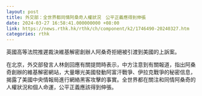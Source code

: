 ```yaml
---
layout: post
title: 外交部：全世界都同情阿桑奇人權狀況　公平正義應得到伸張
date: 2024-03-27 16:58:41.000000000 +08:00
link: https://news.rthk.hk/rthk/ch/component/k2/1746490-20240327.htm
categories: rthk
---
```


英國高等法院推遲裁決維基解密創辦人阿桑奇拒絕被引渡到美國的上訴案。

在北京，外交部發言人林劍回應有關提問時表示，中方注意到有關報道，指出阿桑奇創辦的維基解密網站，大量曝光美國發動阿富汗戰爭、伊拉克戰爭的秘密信息，揭露了美國中央情報局進行網絡黑客攻擊的事實。全世界都在關注和同情阿桑奇的人權狀況和個人命運，公平正義應該得到伸張。
